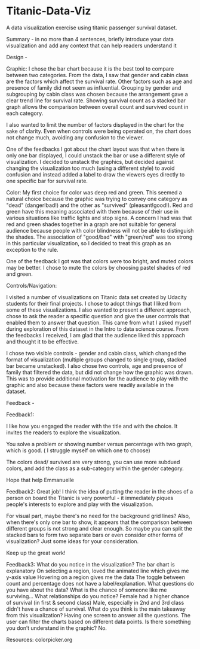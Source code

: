 # Titanic-Data-Viz
A data visualization exercise using titanic passenger survival dataset.

Summary -
in no more than 4 sentences,
briefly introduce your data visualization and
add any context that can help readers understand it

Design -

Graphic:
I chose the bar chart because it is the best tool to compare between
two categories. From the data, I saw that gender and cabin class are the factors
which affect the survival rate. Other factors such as age and presence of
family did not seem as influential. Grouping by gender and subgrouping by cabin
class was chosen because the arrangement gave a clear trend line for survival rate.
Showing survival count as a stacked bar graph allows the comparison between overall
count and survived count in each category.

I also wanted to limit the number of
factors displayed in the chart for the sake of clarity. Even when controls were
being operated on, the chart does not change much, avoiding any confusion to the
viewer.

One of the feedbacks I got about the chart layout was that when there is only one
bar displayed, I could unstack the bar or use a different style of visualization.
I decided to unstack the graphics, but decided against changing the visualization
too much (using a different style) to avoid confusion and instead
added a label to draw the viewers eyes directly to one specific bar for survival rate.

Color:
My first choice for color was deep red and green. This seemed a natural choice because
the graphic was trying to convey one category as "dead" (danger!bad!) and the other
as "survived" (pleasant!good!). Red and green have this meaning associated with
them because of their use in various situations like traffic lights and stop signs.
A concern I had was that red and green shades together in a graph are not
suitable for general audience because people with color blindness will not be
able to distinguish the shades. The association of "good/bad" with "green/red"
was too strong in this particular visualization, so I decided to treat this graph
as an exception to the rule.

One of the feedback I got was that colors were too bright, and muted colors may be better.
I chose to mute the colors by choosing pastel shades of red and green.

Controls/Navigation:

I visited a number of visualizations on Titanic data set created by Udacity students
for their final projects. I chose to adopt things that I liked from some of these
visualizations. I also wanted to present a different approach, chose to ask
the reader a specific question and give the user controls that enabled them
to answer that question. This came from what I asked myself during exploration
of this dataset in the Intro to data science course. From the feedbacks I received,
I am glad that the audience liked this approach and thought it to be effective.

I chose two visible controls - gender and cabin class, which changed the format
of visualization (multiple groups changed to single group, stacked bar became
unstacked). I also chose two controls, age and presence of family that
filtered the data, but did not change how the graphic was drawn. This was to
provide additional motivation for the audience to play with the graphic and also
because these factors were readily available in the dataset. 



Feedback -

Feedback1:

I like how you engaged the reader with the title and with the choice.
It invites the readers to explore the visualization.

You solve a problem or showing number versus percentage with two graph,
which is good. ( I struggle myself on which one to choose)

The colors dead/ survived are very strong, you can use more subdued colors,
and add the class as a sub-category within the gender category.

Hope that help
Emmanuelle

Feedback2:
Great job! I think the idea of putting the reader in the shoes of a person
on board the Titanic is very powerful - it immediately piques people's
interests to explore and play with the visualization.

For visual part, maybe there's no need for the background grid lines?
Also, when there's only one bar to show, it appears that the comparison
between different groups is not strong and clear enough.
So maybe you can split the stacked bars to form two separate bars
or even consider other forms of visualization?
Just some ideas for your consideration.

Keep up the great work!

Feedback3:
What do you notice in the visualization?
  The bar chart is explanatory
  On selecting a region, loved the animated line which gives me y-axis value
  Hovering on a region gives me the data
  The toggle between count and percentage does not have a label/explanation.
What questions do you have about the data?
  What is the chance of someone like me surviving...
What relationships do you notice?
  Female had a higher chance of survival (in first & second class)
  Male, especially in 2nd and 3rd class didn't have a chance of survival.
What do you think is the main takeaway from this visualization?
  Having one screen to answer all the questions.
  The user can filter the charts based on different data points.
Is there something you don’t understand in the graphic?
  No.

Resources:
colorpicker.org
